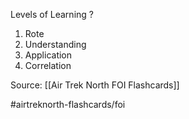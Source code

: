 Levels of Learning
?
1. Rote
2. Understanding
3. Application
4. Correlation
<!--SR:!2022-10-02,2,230-->

Source: [[Air Trek North FOI Flashcards]]

#airtreknorth-flashcards/foi